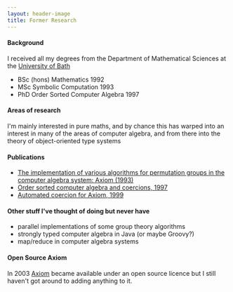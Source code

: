 ```yaml
---
layout: header-image
title: Former Research
---
```



#### Background

I received all my degrees from the Department of Mathematical Sciences at the [University of Bath](http://www.bath.ac.uk/)

*   BSc (hons) Mathematics 1992
*   MSc Symbolic Computation 1993
*   PhD Order Sorted Computer Algebra 1997

#### Areas of research

I'm mainly interested in pure maths, and by chance this has warped into an interest in many of the areas of computer algebra, and from there into the theory of object-oriented type systems

#### Publications

*   [The implementation of various algorithms for permutation groups in the computer algebra system: Axiom (1993)](https://static.worldofnic.org/cdn/ps/research/msc.ps)
*   [Order sorted computer algebra and coercions, 1997](https://static.worldofnic.org/cdn/ps/research/phd.ps)
*   [Automated coercion for Axiom, 1999](http://www.acm.org/pubs/articles/proceedings/issac/309831/p229-doye/p229-doye.pdf)

#### Other stuff I've thought of doing but never have

*   parallel implementations of some group theory algorithms
*   strongly typed computer algebra in Java (or maybe Groovy?)
*   map/reduce in computer algebra systems

#### Open Source Axiom

In 2003 [Axiom](http://savannah.nongnu.org/projects/axiom/) became available under an open source licence but I still haven't got around to adding anything to it.
